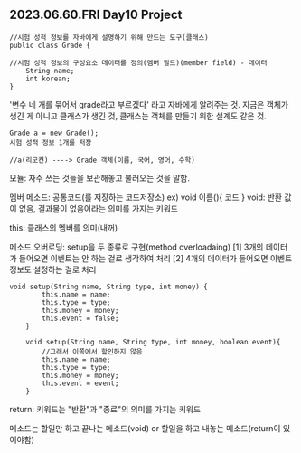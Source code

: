 ## 2023.06.60.FRI Day10 Project

```
//시험 성적 정보를 자바에게 설명하기 위해 만드는 도구(클래스) 
public class Grade {

//시험 성적 정보의 구성요소 데이터를 정의(멤버 필드)(member field) - 데이터
	String name;
	int korean;
}
```

'변수 네 개를 묶어서 grade라고 부르겠다' 라고 자바에게 알려주는 것.
지금은 객체가 생긴 게 아니고 클래스가 생긴 것, 클래스는 객체를 만들기 위한 설계도 같은 것.


```
Grade a = new Grade();
시험 성적 정보 1개를 저장

//a(리모컨) ----> Grade 객체(이름, 국어, 영어, 수학)
```

모듈: 자주 쓰는 것들을 보관해놓고 불러오는 것을 말함.

멤버 메소드: 공통코드(를 저장하는 코드저장소)
ex) void 이름(){ 코드 }
	void: 반환 값이 없음, 결과물이 없음이라는 의미를 가지는 키워드

this: 클래스의 멤버를 의미(내꺼)

메소드 오버로딩: setup을 두 종류로 구현(method overloadaing) 
[1] 3개의 데이터가 들어오면 이벤트는 안 하는 걸로 생각하여 처리
[2] 4개의 데이터가 들어오면 이벤트 정보도 설정하는 걸로 처리

```
void setup(String name, String type, int money) {
		this.name = name;
		this.type = type;
		this.money = money;
		this.event = false;
	}
	
	void setup(String name, String type, int money, boolean event){
		//그래서 이쪽에서 할인하지 않음
		this.name = name;
		this.type = type;
		this.money = money;
		this.event = event;
	}
```

return: 키워드는 "반환"과 "종료"의 의미를 가지는 키워드


메소드는 할일만 하고 끝나는 메소드(void) or 할일을 하고 내놓는 메소드(return이 있어야함)
